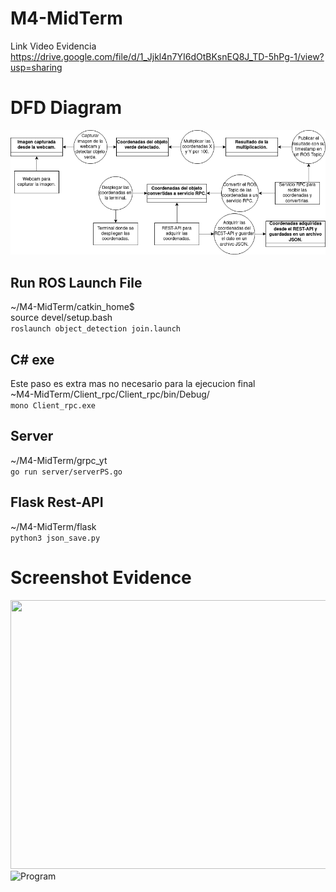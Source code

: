 # M4-MidTerm
Link Video Evidencia \
https://drive.google.com/file/d/1_Jjkl4n7YI6dOtBKsnEQ8J_TD-5hPg-1/view?usp=sharing

# DFD Diagram
![Diagram](M4-DFD.png)

## Run ROS Launch File
~/M4-MidTerm/catkin_home$ \
source devel/setup.bash \
```roslaunch object_detection join.launch```

## C# exe
Este paso es extra mas no necesario para la ejecucion final \
~M4-MidTerm/Client_rpc/Client_rpc/bin/Debug/ \
```mono Client_rpc.exe```

## Server
~/M4-MidTerm/grpc_yt \
```go run server/serverPS.go```

## Flask Rest-API
~/M4-MidTerm/flask \
```python3 json_save.py```

# Screenshot Evidence
<img src="ss.png" width="800" height="430" /> \
![Program](Evidence2.png)